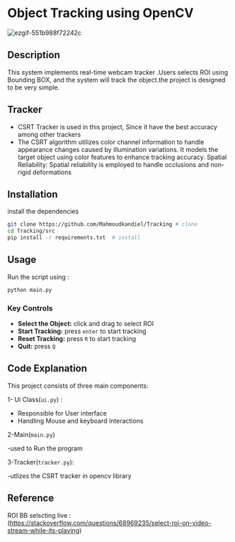 # Object Tracking using OpenCV

![ezgif-551b988f72242c](https://github.com/user-attachments/assets/5ae82574-c125-4109-9b64-a95200b37d98)



## Description
This system implements real-time webcam tracker .Users selects ROI using Bounding BOX, and the system will track the object.the project is designed to be very simple.


## Tracker

- CSRT Tracker is used in this project, Since it have the best accuracy among other trackers
- The CSRT algorithm utilizes color channel information to handle appearance changes caused by illumination variations. It models the target object using color features to enhance tracking accuracy. Spatial Reliability: Spatial reliability is employed to handle occlusions and non-rigid deformations

## Installation

install the dependencies

```bash
git clone https://github.com/Mahmoudkandiel/Tracking # clone
cd Tracking/src
pip install -r requirements.txt  # install
```

## Usage

Run the script using :

```bash
python main.py
```

### Key Controls

- **Select the Object:** click and drag to select ROI
- **Start Tracking:** press `enter` to start tracking
- **Reset Tracking:** press `R` to start tracking
- **Quit:** press `Q`

## Code Explanation

This project consists of three main components:

1- Ui Class(`ui.py`) :

- Responsible for User interface
- Handling Mouse and keyboard interactions


2-Main(`main.py`)

-used to Run the program

3-Tracker(`tracker.py`):

  -utlizes the CSRT tracker in opencv library


## Reference

ROI BB selscting live : (https://stackoverflow.com/questions/68969235/select-roi-on-video-stream-while-its-playing)

